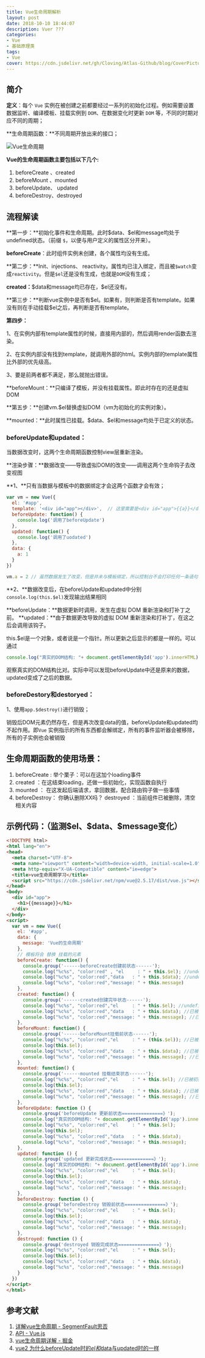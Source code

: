 ```yaml
---
title: Vue生命周期解析
layout: post
date: 2018-10-10 18:44:07
description: Vuer ???
categories: 
- Vue
- 基础原理类
tags: 
- Vue
cover: https://cdn.jsdelivr.net/gh/Cloving/Atlas-Github/blog/CoverPicture/bg_3.jpeg
---
```



## 简介
**定义**：每个 `Vue` 实例在被创建之前都要经过一系列的初始化过程。例如需要设置数据监听、编译模板、挂载实例到 `DOM`、在数据变化时更新 `DOM` 等，不同的时期对应不同的周期；

**生命周期函数：**不同周期开放出来的接口；

![Vue生命周期](https://cdn.jsdelivr.net/gh/Cloving/Atlas-Github/blog/notePicture/Vue生命周期/Vue生命周期图.png)

**Vue的生命周期函数主要包括以下几个:**

1. beforeCreate 、created 
2. beforeMount 、mounted
3. beforeUpdate、  updated
4. beforeDestroy、destroyed  



## 流程解读

**第一步：**初始化事件和生命周期。此时\$data、\$el和message均处于undefined状态。（前缀 `$`，以便与用户定义的属性区分开来）。

**beforeCreate**：此时组件实例未创建，各个属性均没有生成。

**第二步：**Init、injections、 reactivity。属性均已注入绑定，而且被`$watch`变成`reactivity`。但是`$el`还是没有生成，也就是`DOM`没有生成；

**created：**\$data和message均已存在，\$el还没有。

**第三步：**判断vue实例中是否有\$el。如果有，则判断是否有template。如果没有则在手动挂载\$el之后，再判断是否有template。

**第四步：**

1、在实例内部有template属性的时候，直接用内部的，然后调用render函数去渲染。 

2、在实例内部没有找到template，就调用外部的html。实例内部的template属性比外部的优先级高。

3、要是前两者都不满足，那么就抛出错误。

**beforeMount：**只编译了模板，并没有挂载属性。即此时存在的还是虚拟DOM

**第五步：**创建vm.$el替换虚拟DOM（vm为初始化的实例对象）。

**mounted：**此时属性已挂载。\$data、\$el和message均处于已定义的状态。



### beforeUpdate和updated：

当数据改变时，这两个生命周期函数控制view层重新渲染。

**渲染步骤：**数据改变——导致虚拟DOM的改变——调用这两个生命钩子去改变视图

**1、**只有当数据与模板中的数据绑定才会这两个函数才会有效；

```javascript
var vm = new Vue({
  el: '#app',
  template: '<div id="app"></div>',  // 这里需要是<div id="app">{{a}}</div>才有效果
  beforeUpdate: function() {
    console.log('调用了beforeUpdate')
  },
  updated: function() {
    console.log('调用了uodated')
  },
  data: {
    a: 1
  }
})

vm.a = 2 // 虽然数据发生了改变，但是并未与模板绑定，所以控制台不会打印任何一条语句
```

**2、**数据改变后，在beforeUpdate和updated中分别`console.log(this.$el)`发现输出结果相同

**beforeUpdate：**数据更新时调用，发生在虚拟 DOM 重新渲染和打补丁之前。
**updated：**由于数据更改导致的虚拟 DOM 重新渲染和打补丁，在这之后会调用该钩子。

this.$el是一个对象，或者说是一个指针。所以更新之后显示的都是一样的。可以通过

```javascript
console.log("真实的DOM结构: "+ document.getElementById('app').innerHTML)
```

观察真实的DOM结构比对。实际中可以发现beforeUpdate中还是原来的数据，updated变成了之后的数据。



### beforeDestory和destoryed：

1、使用`app.$destroy()`进行销毁；

销毁后DOM元素仍然存在，但是再次改变data的值，beforeUpdate和updated均不起作用。即`Vue` 实例指示的所有东西都会解绑定，所有的事件监听器会被移除，所有的子实例也会被销毁



## 生命周期函数的使用场景：

1. beforeCreate : 举个栗子：可以在这加个loading事件 
2. created ：在这结束loading，还做一些初始化，实现函数自执行 
3. mounted ： 在这发起后端请求，拿回数据，配合路由钩子做一些事情
4. beforeDestroy： 你确认删除XX吗？ destroyed ：当前组件已被删除，清空相关内容





## 示例代码：（监测\$el、\$data、\$message变化）

```html
<!DOCTYPE html>
<html lang="en">
<head>
  <meta charset="UTF-8">
  <meta name="viewport" content="width=device-width, initial-scale=1.0">
  <meta http-equiv="X-UA-Compatible" content="ie=edge">
  <title>vue生命周期学习</title>
  <script src="https://cdn.jsdelivr.net/npm/vue@2.5.17/dist/vue.js"></script>
</head>
<body>
  <div id="app">
    <h1>{{message}}</h1>
  </div>
</body>
<script>
  var vm = new Vue({
    el: '#app',
    data: {
      message: 'Vue的生命周期'
    },
    // 模板将会 替换 挂载的元素
    beforeCreate: function() {
      console.group('------beforeCreate创建前状态------');
      console.log("%c%s", "color:red" , "el     : " + this.$el); //undefined
      console.log("%c%s", "color:red","data   : " + this.$data); //undefined 
      console.log("%c%s", "color:red","message: " + this.message) 
    },
    created: function() {
      console.group('------created创建完毕状态------');
      console.log("%c%s", "color:red","el     : " + this.$el); //undefined
      console.log("%c%s", "color:red","data   : " + this.$data); //已被初始化 
      console.log("%c%s", "color:red","message: " + this.message); //已被初始化
    },
    beforeMount: function() {
      console.group('------beforeMount挂载前状态------');
      console.log("%c%s", "color:red","el     : " + (this.$el)); //已被初始化
      console.log(this.$el);
      console.log("%c%s", "color:red","data   : " + this.$data); //已被初始化  
      console.log("%c%s", "color:red","message: " + this.message); //已被初始化  
    },
    mounted: function() {
      console.group('------mounted 挂载结束状态------');
      console.log("%c%s", "color:red","el     : " + this.$el); //已被初始化
      console.log(this.$el);
      console.log("%c%s", "color:red","data   : " + this.$data); //已被初始化
      console.log("%c%s", "color:red","message: " + this.message); //已被初始化 
    },
    beforeUpdate: function () {
      console.group('beforeUpdate 更新前状态===============》');
      console.log("真实的DOM结构: "+ document.getElementById('app').innerHTML)
      console.log("%c%s", "color:red","el     : " + this.$el);
      console.log(this.$el);   
      console.log("%c%s", "color:red","data   : " + this.$data); 
      console.log("%c%s", "color:red","message: " + this.message); 
    },
    updated: function () {
      console.group('updated 更新完成状态===============》');
      console.log("真实的DOM结构: "+ document.getElementById('app').innerHTML)
      console.log("%c%s", "color:red","el     : " + this.$el);
      console.log(this.$el); 
      console.log("%c%s", "color:red","data   : " + this.$data); 
      console.log("%c%s", "color:red","message: " + this.message); 
    },
    beforeDestroy: function () {
      console.group('beforeDestroy 销毁前状态===============》');
      console.log("%c%s", "color:red","el     : " + this.$el);
      console.log(this.$el);    
      console.log("%c%s", "color:red","data   : " + this.$data); 
      console.log("%c%s", "color:red","message: " + this.message); 
    },
    destroyed: function () {
      console.group('destroyed 销毁完成状态===============》');
      console.log("%c%s", "color:red","el     : " + this.$el);
      console.log(this.$el);  
      console.log("%c%s", "color:red","data   : " + this.$data); 
      console.log("%c%s", "color:red","message: " + this.message)
    }
  })
</script>
</html>
```







## 参考文献

1. [详解vue生命周期 - SegmentFault思否](https://segmentfault.com/a/1190000011381906)
2. [API - Vue.js](https://cn.vuejs.org/v2/api/#template)
3. [vue生命周期详解 - 掘金](https://juejin.im/post/5afd7eb16fb9a07ac5605bb3)
4. [vue2 为什么beforeUpdate时的$el 和$data与updated时的一样](https://segmentfault.com/q/1010000011521681)





